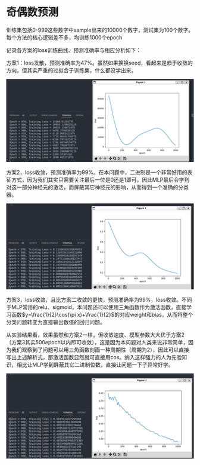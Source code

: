 # 奇偶数预测

训练集包括0-999这些数字中sample出来的10000个数字，测试集为100个数字。每个方法的核心逻辑差不多，均训练1000个epoch

记录各方案的loss训练曲线、预测准确率与相应分析如下：

方案1：loss发散，预测准确率为47%。虽然如果换换seed，看起来是趋于收敛的方向，但其实严重的过拟合于训练集，什么都没学出来。

![r1](./assets/1_1000.png)

方案2，loss收敛，预测准确率为99%。在本问题中，二进制是一个非常好用的表征方式，因为我们其实只需要关注最后一位是0还是1即可，因此MLP最后会学到对这一部分神经元的激活，而屏蔽其它神经元的影响，从而得到一个准确的分类器。

![r2](./assets/2_1000.png)

方案3，loss收敛，且比方案二收敛的更快，预测准确率为99%，loss收敛。不同于MLP常用的relu、sigmoid，本问题还可以使用三角函数作为激活函数，直接学习函数$y=\frac{1}{2}\cos(\pi x)+\frac{1}{2}$的对应weight和bias，从而将整个分类问题转变为直接输出数值的回归问题。

从实验结果看，效果虽然和方案2一样，但收敛速度、模型参数大大优于方案2（方案3其实500epoch以内即可收敛），这是因为本问题对人类来说非常简单，因为我们观察到了问题可以用三角函数刻画一种周期性（周期为2），因此可以直接写出上述解析式，那激活函数显然就可直接用cos。纳入这样强力的人为先验知识，相比让MLP学到屏蔽其它二进制位数，直接让问题一下子异常好学。

![r3](./assets/3_1000.png)